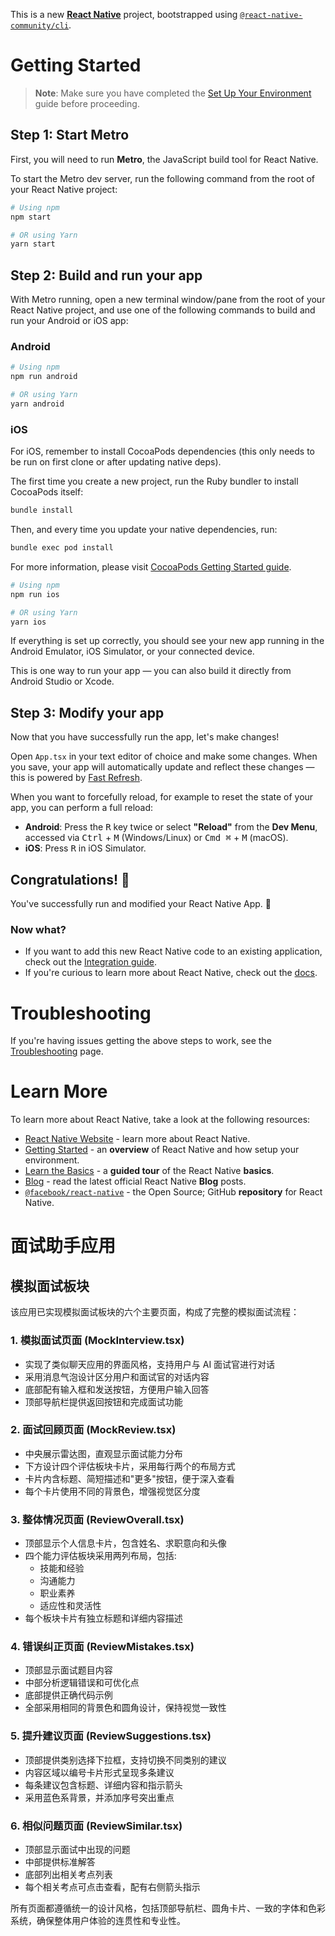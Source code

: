 This is a new [**React Native**](https://reactnative.dev) project, bootstrapped using [`@react-native-community/cli`](https://github.com/react-native-community/cli).

# Getting Started

> **Note**: Make sure you have completed the [Set Up Your Environment](https://reactnative.dev/docs/set-up-your-environment) guide before proceeding.

## Step 1: Start Metro

First, you will need to run **Metro**, the JavaScript build tool for React Native.

To start the Metro dev server, run the following command from the root of your React Native project:

```sh
# Using npm
npm start

# OR using Yarn
yarn start
```

## Step 2: Build and run your app

With Metro running, open a new terminal window/pane from the root of your React Native project, and use one of the following commands to build and run your Android or iOS app:

### Android

```sh
# Using npm
npm run android

# OR using Yarn
yarn android
```

### iOS

For iOS, remember to install CocoaPods dependencies (this only needs to be run on first clone or after updating native deps).

The first time you create a new project, run the Ruby bundler to install CocoaPods itself:

```sh
bundle install
```

Then, and every time you update your native dependencies, run:

```sh
bundle exec pod install
```

For more information, please visit [CocoaPods Getting Started guide](https://guides.cocoapods.org/using/getting-started.html).

```sh
# Using npm
npm run ios

# OR using Yarn
yarn ios
```

If everything is set up correctly, you should see your new app running in the Android Emulator, iOS Simulator, or your connected device.

This is one way to run your app — you can also build it directly from Android Studio or Xcode.

## Step 3: Modify your app

Now that you have successfully run the app, let's make changes!

Open `App.tsx` in your text editor of choice and make some changes. When you save, your app will automatically update and reflect these changes — this is powered by [Fast Refresh](https://reactnative.dev/docs/fast-refresh).

When you want to forcefully reload, for example to reset the state of your app, you can perform a full reload:

- **Android**: Press the <kbd>R</kbd> key twice or select **"Reload"** from the **Dev Menu**, accessed via <kbd>Ctrl</kbd> + <kbd>M</kbd> (Windows/Linux) or <kbd>Cmd ⌘</kbd> + <kbd>M</kbd> (macOS).
- **iOS**: Press <kbd>R</kbd> in iOS Simulator.

## Congratulations! :tada:

You've successfully run and modified your React Native App. :partying_face:

### Now what?

- If you want to add this new React Native code to an existing application, check out the [Integration guide](https://reactnative.dev/docs/integration-with-existing-apps).
- If you're curious to learn more about React Native, check out the [docs](https://reactnative.dev/docs/getting-started).

# Troubleshooting

If you're having issues getting the above steps to work, see the [Troubleshooting](https://reactnative.dev/docs/troubleshooting) page.

# Learn More

To learn more about React Native, take a look at the following resources:

- [React Native Website](https://reactnative.dev) - learn more about React Native.
- [Getting Started](https://reactnative.dev/docs/environment-setup) - an **overview** of React Native and how setup your environment.
- [Learn the Basics](https://reactnative.dev/docs/getting-started) - a **guided tour** of the React Native **basics**.
- [Blog](https://reactnative.dev/blog) - read the latest official React Native **Blog** posts.
- [`@facebook/react-native`](https://github.com/facebook/react-native) - the Open Source; GitHub **repository** for React Native.

# 面试助手应用

## 模拟面试板块

该应用已实现模拟面试板块的六个主要页面，构成了完整的模拟面试流程：

### 1. 模拟面试页面 (MockInterview.tsx)

- 实现了类似聊天应用的界面风格，支持用户与 AI 面试官进行对话
- 采用消息气泡设计区分用户和面试官的对话内容
- 底部配有输入框和发送按钮，方便用户输入回答
- 顶部导航栏提供返回按钮和完成面试功能

### 2. 面试回顾页面 (MockReview.tsx)

- 中央展示雷达图，直观显示面试能力分布
- 下方设计四个评估板块卡片，采用每行两个的布局方式
- 卡片内含标题、简短描述和"更多"按钮，便于深入查看
- 每个卡片使用不同的背景色，增强视觉区分度

### 3. 整体情况页面 (ReviewOverall.tsx)

- 顶部显示个人信息卡片，包含姓名、求职意向和头像
- 四个能力评估板块采用两列布局，包括:
  - 技能和经验
  - 沟通能力
  - 职业素养
  - 适应性和灵活性
- 每个板块卡片有独立标题和详细内容描述

### 4. 错误纠正页面 (ReviewMistakes.tsx)

- 顶部显示面试题目内容
- 中部分析逻辑错误和可优化点
- 底部提供正确代码示例
- 全部采用相同的背景色和圆角设计，保持视觉一致性

### 5. 提升建议页面 (ReviewSuggestions.tsx)

- 顶部提供类别选择下拉框，支持切换不同类别的建议
- 内容区域以编号卡片形式呈现多条建议
- 每条建议包含标题、详细内容和指示箭头
- 采用蓝色系背景，并添加序号突出重点

### 6. 相似问题页面 (ReviewSimilar.tsx)

- 顶部显示面试中出现的问题
- 中部提供标准解答
- 底部列出相关考点列表
- 每个相关考点可点击查看，配有右侧箭头指示

所有页面都遵循统一的设计风格，包括顶部导航栏、圆角卡片、一致的字体和色彩系统，确保整体用户体验的连贯性和专业性。

